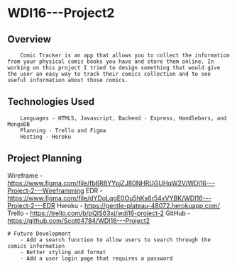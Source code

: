 # WDI16---Project2

   ## Overview 

        Comic Tracker is an app that allows you to collect the information from your physical comic books you have and store them online. In working on this project I tried to design something that would give the user an easy way to track their comics collection and to see useful information about those comics.

   ## Technologies Used

        Languages - HTML5, Javascript, Backend - Express, Handlebars, and MongoDB
        Planning - Trello and Figma
        Hosting - Heroku

   ## Project Planning
   Wireframe - https://www.figma.com/file/fb6R8YYpjZJ80NHRUGUHqW2V/WDI16---Project-2---Wireframming
   EDR - https://www.figma.com/file/dYDoLqgE0Ou5hKs6r54xVYBK/WDI16---Project-2---EDR
   Heroku - https://gentle-plateau-48072.herokuapp.com/
   Trello - https://trello.com/b/pQIS63xj/wdi16-project-2
   GitHub - https://github.com/Scottl4784/WDI16---Project2
        
        
    # Future Development
        - Add a search function to allow users to search through the comics information
        - Better styling and format
        - Add a user login page that requires a password

